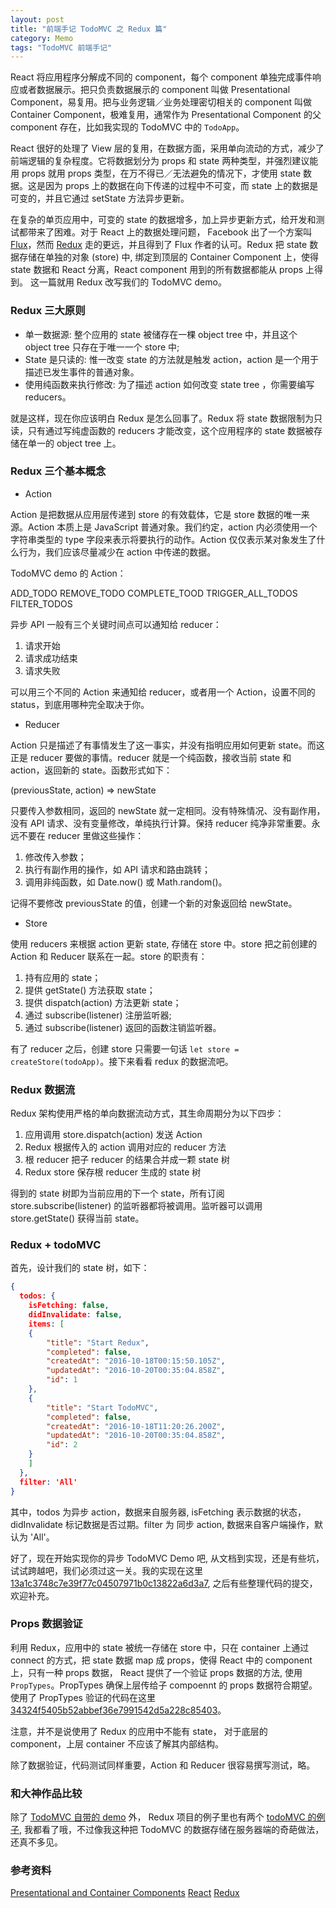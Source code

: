 ```yaml
---
layout: post
title: "前端手记 TodoMVC 之 Redux 篇"
category: Memo
tags: "TodoMVC 前端手记"
---
```


React 将应用程序分解成不同的 component，每个 component 单独完成事件响应或者数据展示。把只负责数据展示的 component 叫做 Presentational Component，易复用。把与业务逻辑／业务处理密切相关的 component 叫做 Container Component，极难复用，通常作为 Presentational Component 的父 component 存在，比如我实现的 TodoMVC 中的 `TodoApp`。

<!-- more -->

React 很好的处理了 View 层的复用，在数据方面，采用单向流动的方式，减少了前端逻辑的复杂程度。它将数据划分为 props 和 state 两种类型，并强烈建议能用 props 就用 props 类型，在万不得已／无法避免的情况下，才使用 state 数据。这是因为 props 上的数据在向下传递的过程中不可变，而 state 上的数据是可变的，并且它通过 setState 方法异步更新。

在复杂的单页应用中，可变的 state 的数据增多，加上异步更新方式，给开发和测试都带来了困难。对于 React 上的数据处理问题， Facebook 出了一个方案叫 [Flux](https://facebook.github.io/flux/)，然而 [Redux](http://redux.js.org/) 走的更远，并且得到了 Flux 作者的认可。Redux 把 state 数据存储在单独的对象 (store) 中, 绑定到顶层的 Container Component 上，使得 state 数据和 React 分离，React component 用到的所有数据都能从 props 上得到。 这一篇就用 Redux 改写我们的 TodoMVC demo。


### Redux 三大原则

* 单一数据源: 整个应用的 state 被储存在一棵 object tree 中，并且这个 object tree 只存在于唯一一个 store 中;
* State 是只读的: 惟一改变 state 的方法就是触发 action，action 是一个用于描述已发生事件的普通对象。
* 使用纯函数来执行修改: 为了描述 action 如何改变 state tree ，你需要编写 reducers。

就是这样，现在你应该明白 Redux 是怎么回事了。Redux 将 state 数据限制为只读，只有通过写纯虚函数的 reducers 才能改变，这个应用程序的 state 数据被存储在单一的 object tree 上。


### Redux 三个基本概念

* Action

Action 是把数据从应用层传递到 store 的有效载体，它是 store 数据的唯一来源。Action 本质上是 JavaScript 普通对象。我们约定，action 内必须使用一个字符串类型的 type 字段来表示将要执行的动作。Action 仅仅表示某对象发生了什么行为，我们应该尽量减少在 action 中传递的数据。

TodoMVC demo 的 Action：

  ADD_TODO
  REMOVE_TODO
  COMPLETE_TOOD
  TRIGGER_ALL_TODOS
  FILTER_TODOS

异步 API 一般有三个关键时间点可以通知给 reducer：

  1. 请求开始
  2. 请求成功结束
  3. 请求失败

可以用三个不同的 Action 来通知给 reducer，或者用一个 Action，设置不同的 status，到底用哪种完全取决于你。

* Reducer

Action 只是描述了有事情发生了这一事实，并没有指明应用如何更新 state。而这正是 reducer 要做的事情。reducer 就是一个纯函数，接收当前 state 和 action，返回新的 state。函数形式如下：

  (previousState, action) => newState

只要传入参数相同，返回的 newState 就一定相同。没有特殊情况、没有副作用，没有 API 请求、没有变量修改，单纯执行计算。保持 reducer 纯净非常重要。永远不要在 reducer 里做这些操作：

  1. 修改传入参数；
  2. 执行有副作用的操作，如 API 请求和路由跳转；
  3. 调用非纯函数，如 Date.now() 或 Math.random()。

记得不要修改 previousState 的值，创建一个新的对象返回给 newState。

* Store

使用 reducers 来根据 action 更新 state, 存储在 store 中。store 把之前创建的 Action 和 Reducer 联系在一起。store 的职责有：

  1. 持有应用的 state；
  2. 提供 getState() 方法获取 state；
  3. 提供 dispatch(action) 方法更新 state；
  4. 通过 subscribe(listener) 注册监听器;
  5. 通过 subscribe(listener) 返回的函数注销监听器。

有了 reducer 之后，创建 store 只需要一句话 `let store = createStore(todoApp)`。接下来看看 redux 的数据流吧。


### Redux 数据流

Redux 架构使用严格的单向数据流动方式，其生命周期分为以下四步：

  1. 应用调用 store.dispatch(action) 发送 Action
  2. Redux 根据传入的 action 调用对应的 reducer 方法
  3. 根 reducer 把子 reducer 的结果合并成一颗 state 树
  4. Redux store 保存根 reducer 生成的 state 树

得到的 state 树即为当前应用的下一个 state，所有订阅 store.subscribe(listener) 的监听器都将被调用。监听器可以调用 store.getState() 获得当前 state。


### Redux + todoMVC

首先，设计我们的 state 树，如下：

```json
{
  todos: {
    isFetching: false,
    didInvalidate: false,
    items: [
    {
        "title": "Start Redux",
        "completed": false,
        "createdAt": "2016-10-18T00:15:50.105Z",
        "updatedAt": "2016-10-20T00:35:04.858Z",
        "id": 1
    },
    {
        "title": "Start TodoMVC",
        "completed": false,
        "createdAt": "2016-10-18T11:20:26.200Z",
        "updatedAt": "2016-10-20T00:35:04.858Z",
        "id": 2
    }
    ]
  },
  filter: 'All'
}

```

其中，todos 为异步 action，数据来自服务器, isFetching 表示数据的状态，didInvalidate 标记数据是否过期。filter 为 同步 action, 数据来自客户端操作，默认为 'All'。

好了，现在开始实现你的异步 TodoMVC Demo 吧, 从文档到实现，还是有些坑，试试跨越吧，我们必须过这一关。我的实现在这里 [13a1c3748c7e39f77c04507971b0c13822a6d3a7](https://github.com/zddhub/todomvc), 之后有些整理代码的提交，欢迎补充。


### Props 数据验证

利用 Redux，应用中的 state 被统一存储在 store 中，只在 container 上通过 connect 的方式，把 state 数据 map 成 props，使得 React 中的 component 上，只有一种 props 数据， React 提供了一个验证 props 数据的方法, 使用 `PropTypes`。PropTypes 确保上层传给子 compoennt 的 props 数据符合期望。使用了 PropTypes 验证的代码在这里 [34324f5405b52abbef36e7991542d5a228c85403](https://github.com/zddhub/todomvc)。

注意，并不是说使用了 Redux 的应用中不能有 state， 对于底层的 component，上层 container 不应该了解其内部结构。

除了数据验证，代码测试同样重要，Action 和 Reducer 很容易撰写测试，略。


### 和大神作品比较

除了 [TodoMVC 自带的 demo](http://todomvc.com/examples/react/#/) 外， Redux 项目的例子里也有两个 [todoMVC 的例子](https://github.com/reactjs/redux/tree/master/examples), 我都看了哦，不过像我这种把 TodoMVC 的数据存储在服务器端的奇葩做法，还真不多见。


### 参考资料

[Presentational and Container Components](https://medium.com/@dan_abramov/smart-and-dumb-components-7ca2f9a7c7d0#.45qelzag9)
[React](https://facebook.github.io/react/)
[Redux](http://redux.js.org/)